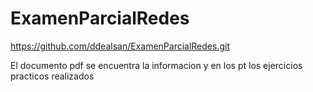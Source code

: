 # ExamenParcialRedes

https://github.com/ddealsan/ExamenParcialRedes.git

El documento pdf se encuentra la informacion y en los pt los ejercicios practicos realizados
